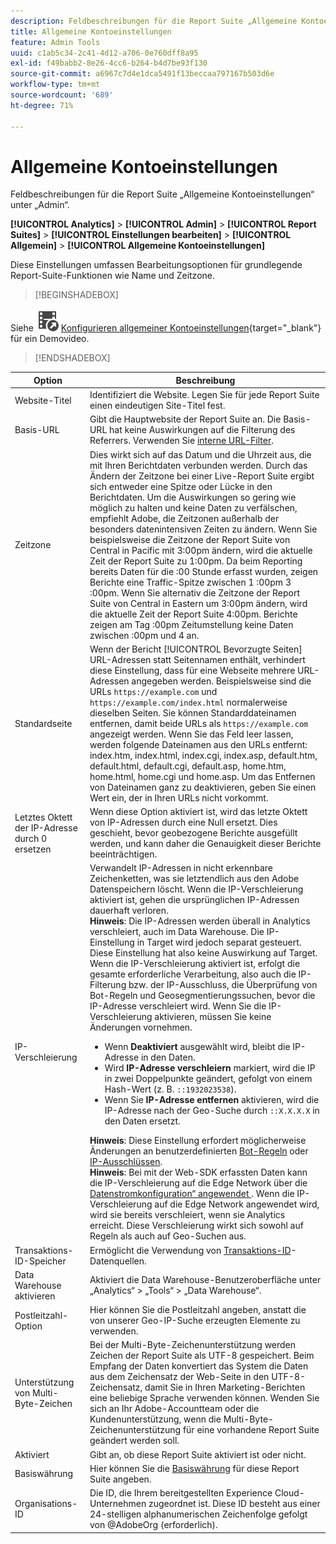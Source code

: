 ```yaml
---
description: Feldbeschreibungen für die Report Suite „Allgemeine Kontoeinstellungen“ in der Admin-Konsole.
title: Allgemeine Kontoeinstellungen
feature: Admin Tools
uuid: c1ab5c34-2c41-4d12-a706-0e760dff8a95
exl-id: f49babb2-8e26-4cc6-b264-b4d7be93f130
source-git-commit: a6967c7d4e1dca5491f13beccaa797167b503d6e
workflow-type: tm+mt
source-wordcount: '689'
ht-degree: 71%

---
```


# Allgemeine Kontoeinstellungen

Feldbeschreibungen für die Report Suite „Allgemeine Kontoeinstellungen“ unter „Admin“.

**[!UICONTROL Analytics]** > **[!UICONTROL Admin]** > **[!UICONTROL Report Suites]** > **[!UICONTROL Einstellungen bearbeiten]** > **[!UICONTROL Allgemein]** > **[!UICONTROL Allgemeine Kontoeinstellungen]**

Diese Einstellungen umfassen Bearbeitungsoptionen für grundlegende Report-Suite-Funktionen wie Name und Zeitzone.


>[!BEGINSHADEBOX]

Siehe ![VideoCheckedOut](/help/assets/icons/VideoCheckedOut.svg) [Konfigurieren allgemeiner Kontoeinstellungen](https://video.tv.adobe.com/v/332330/?quality=12&learn=on){target="_blank"} für ein Demovideo.

>[!ENDSHADEBOX]

| Option | Beschreibung |
|--- |--- |
| Website-Titel | Identifiziert die Website. Legen Sie für jede Report Suite einen eindeutigen Site-Titel fest. |
| Basis-URL | Gibt die Hauptwebsite der Report Suite an. Die Basis-URL hat keine Auswirkungen auf die Filterung des Referrers. Verwenden Sie [interne URL-Filter](/help/admin/tools/manage-rs/edit-settings/general/internal-url-filter-admin.md). |
| Zeitzone | Dies wirkt sich auf das Datum und die Uhrzeit aus, die mit Ihren Berichtdaten verbunden werden.  Durch das Ändern der Zeitzone bei einer Live-Report Suite ergibt sich entweder eine Spitze oder Lücke in den Berichtdaten. Um die Auswirkungen so gering wie möglich zu halten und keine Daten zu verfälschen, empfiehlt Adobe, die Zeitzonen außerhalb der besonders datenintensiven Zeiten zu ändern.  Wenn Sie beispielsweise die Zeitzone der Report Suite von Central in Pacific mit 3:00pm ändern, wird die aktuelle Zeit der Report Suite zu 1:00pm. Da beim Reporting bereits Daten für die :00 Stunde erfasst wurden, zeigen Berichte eine Traffic-Spitze zwischen 1 :00pm 3 :00pm.  Wenn Sie alternativ die Zeitzone der Report Suite von Central in Eastern um 3:00pm ändern, wird die aktuelle Zeit der Report Suite 4:00pm. Berichte zeigen am Tag :00pm Zeitumstellung keine Daten zwischen :00pm und 4 an. |
| Standardseite | Wenn der Bericht [!UICONTROL Bevorzugte Seiten] URL-Adressen statt Seitennamen enthält, verhindert diese Einstellung, dass für eine Webseite mehrere URL-Adressen angegeben werden. Beispielsweise sind die URLs `https://example.com` und `https://example.com/index.html` normalerweise dieselben Seiten. Sie können Standarddateinamen entfernen, damit beide URLs als `https://example.com` angezeigt werden.  Wenn Sie das Feld leer lassen, werden folgende Dateinamen aus den URLs entfernt: index.htm, index.html, index.cgi, index.asp, default.htm, default.html, default.cgi, default.asp, home.htm, home.html, home.cgi und home.asp.  Um das Entfernen von Dateinamen ganz zu deaktivieren, geben Sie einen Wert ein, der in Ihren URLs nicht vorkommt. |
| Letztes Oktett der IP-Adresse durch 0 ersetzen | Wenn diese Option aktiviert ist, wird das letzte Oktett von IP-Adressen durch eine Null ersetzt. Dies geschieht, bevor geobezogene Berichte ausgefüllt werden, und kann daher die Genauigkeit dieser Berichte beeinträchtigen. |
| IP-Verschleierung | Verwandelt IP-Adressen in nicht erkennbare Zeichenketten, was sie letztendlich aus den Adobe Datenspeichern löscht. Wenn die IP-Verschleierung aktiviert ist, gehen die ursprünglichen IP-Adressen dauerhaft verloren. <br> **Hinweis**: Die IP-Adressen werden überall in Analytics verschleiert, auch im Data Warehouse. Die IP-Einstellung in Target wird jedoch separat gesteuert. Diese Einstellung hat also keine Auswirkung auf Target.<br> Wenn die IP-Verschleierung aktiviert ist, erfolgt die gesamte erforderliche Verarbeitung, also auch die IP-Filterung bzw. der IP-Ausschluss, die Überprüfung von Bot-Regeln und Geosegmentierungssuchen, bevor die IP-Adresse verschleiert wird. Wenn Sie die IP-Verschleierung aktivieren, müssen Sie keine Änderungen vornehmen.<ul><li>Wenn **Deaktiviert** ausgewählt wird, bleibt die IP-Adresse in den Daten.</li><li>Wird **IP-Adresse verschleiern** markiert, wird die IP in zwei Doppelpunkte geändert, gefolgt von einem Hash-Wert (z. B. `::1932023538`).</li><li>Wenn Sie **IP-Adresse entfernen** aktivieren, wird die IP-Adresse nach der Geo-Suche durch `::X.X.X.X` in den Daten ersetzt.</li></ul>**Hinweis**: Diese Einstellung erfordert möglicherweise Änderungen an benutzerdefinierten [Bot-Regeln](/help/admin/tools/manage-rs/edit-settings/general/bot-removal/bot-rules.md) oder [IP-Ausschlüssen](/help/admin/tools/exclude-ip.md).<br> **Hinweis**: Bei mit der Web-SDK erfassten Daten kann die IP-Verschleierung auf die Edge Network über die [Datenstromkonfiguration“ angewendet &#x200B;](https://experienceleague.adobe.com/docs/experience-platform/datastreams/configure.html#@advanced-options). Wenn die IP-Verschleierung auf die Edge Network angewendet wird, wird sie bereits verschleiert, wenn sie Analytics erreicht. Diese Verschleierung wirkt sich sowohl auf Regeln als auch auf Geo-Suchen aus. |
| Transaktions-ID-Speicher | Ermöglicht die Verwendung von [Transaktions-ID](/help/import/data-sources/transactionid.md)-Datenquellen. |
| Data Warehouse aktivieren | Aktiviert die Data Warehouse-Benutzeroberfläche unter „Analytics“ > „Tools“ > „Data Warehouse“. |
| Postleitzahl-Option | Hier können Sie die Postleitzahl angeben, anstatt die von unserer Geo-IP-Suche erzeugten Elemente zu verwenden. |
| Unterstützung von Multi-Byte-Zeichen | Bei der Multi-Byte-Zeichenunterstützung werden Zeichen der Report Suite als UTF-8 gespeichert. Beim Empfang der Daten konvertiert das System die Daten aus dem Zeichensatz der Web-Seite in den UTF-8-Zeichensatz, damit Sie in Ihren Marketing-Berichten eine beliebige Sprache verwenden können. Wenden Sie sich an Ihr Adobe-Accountteam oder die Kundenunterstützung, wenn die Multi-Byte-Zeichenunterstützung für eine vorhandene Report Suite geändert werden soll. |
| Aktiviert | Gibt an, ob diese Report Suite aktiviert ist oder nicht. |
| Basiswährung | Hier können Sie die [Basiswährung](/help/implement/vars/config-vars/currencycode.md) für diese Report Suite angeben. |
| Organisations-ID | Die ID, die Ihrem bereitgestellten Experience Cloud-Unternehmen zugeordnet ist. Diese ID besteht aus einer 24-stelligen alphanumerischen Zeichenfolge gefolgt von @AdobeOrg (erforderlich). |
